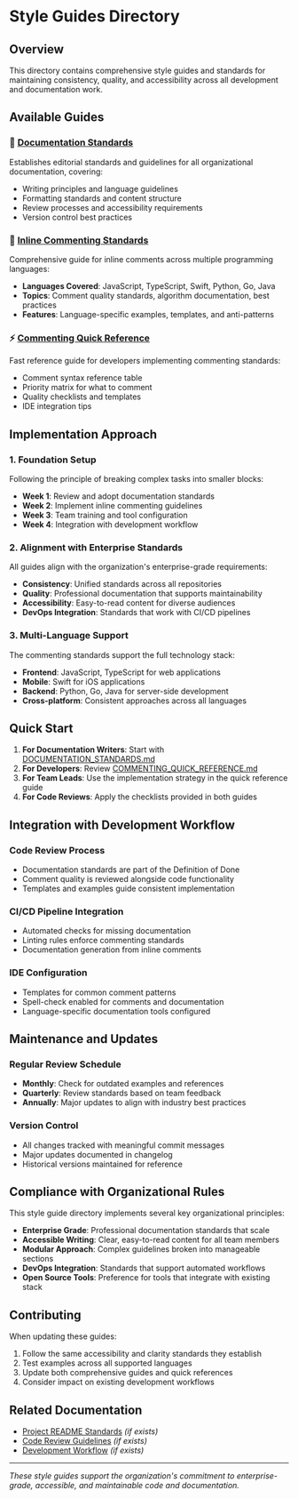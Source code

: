 # Style Guides Directory

## Overview
This directory contains comprehensive style guides and standards for maintaining consistency, quality, and accessibility across all development and documentation work.

## Available Guides

### 📝 [Documentation Standards](./DOCUMENTATION_STANDARDS.md)
Establishes editorial standards and guidelines for all organizational documentation, covering:
- Writing principles and language guidelines
- Formatting standards and content structure
- Review processes and accessibility requirements
- Version control best practices

### 💬 [Inline Commenting Standards](./INLINE_COMMENTING_STANDARDS.md)
Comprehensive guide for inline comments across multiple programming languages:
- **Languages Covered**: JavaScript, TypeScript, Swift, Python, Go, Java
- **Topics**: Comment quality standards, algorithm documentation, best practices
- **Features**: Language-specific examples, templates, and anti-patterns

### ⚡ [Commenting Quick Reference](./COMMENTING_QUICK_REFERENCE.md)
Fast reference guide for developers implementing commenting standards:
- Comment syntax reference table
- Priority matrix for what to comment
- Quality checklists and templates
- IDE integration tips

## Implementation Approach

### 1. Foundation Setup
Following the principle of breaking complex tasks into smaller blocks:
- **Week 1**: Review and adopt documentation standards
- **Week 2**: Implement inline commenting guidelines
- **Week 3**: Team training and tool configuration
- **Week 4**: Integration with development workflow

### 2. Alignment with Enterprise Standards
All guides align with the organization's enterprise-grade requirements:
- **Consistency**: Unified standards across all repositories
- **Quality**: Professional documentation that supports maintainability
- **Accessibility**: Easy-to-read content for diverse audiences
- **DevOps Integration**: Standards that work with CI/CD pipelines

### 3. Multi-Language Support
The commenting standards support the full technology stack:
- **Frontend**: JavaScript, TypeScript for web applications
- **Mobile**: Swift for iOS applications
- **Backend**: Python, Go, Java for server-side development
- **Cross-platform**: Consistent approaches across all languages

## Quick Start

1. **For Documentation Writers**: Start with [DOCUMENTATION_STANDARDS.md](./DOCUMENTATION_STANDARDS.md)
2. **For Developers**: Review [COMMENTING_QUICK_REFERENCE.md](./COMMENTING_QUICK_REFERENCE.md)
3. **For Team Leads**: Use the implementation strategy in the quick reference guide
4. **For Code Reviews**: Apply the checklists provided in both guides

## Integration with Development Workflow

### Code Review Process
- Documentation standards are part of the Definition of Done
- Comment quality is reviewed alongside code functionality
- Templates and examples guide consistent implementation

### CI/CD Pipeline Integration
- Automated checks for missing documentation
- Linting rules enforce commenting standards
- Documentation generation from inline comments

### IDE Configuration
- Templates for common comment patterns
- Spell-check enabled for comments and documentation
- Language-specific documentation tools configured

## Maintenance and Updates

### Regular Review Schedule
- **Monthly**: Check for outdated examples and references
- **Quarterly**: Review standards based on team feedback
- **Annually**: Major updates to align with industry best practices

### Version Control
- All changes tracked with meaningful commit messages
- Major updates documented in changelog
- Historical versions maintained for reference

## Compliance with Organizational Rules

This style guide directory implements several key organizational principles:

- **Enterprise Grade**: Professional documentation standards that scale
- **Accessible Writing**: Clear, easy-to-read content for all team members
- **Modular Approach**: Complex guidelines broken into manageable sections
- **DevOps Integration**: Standards that support automated workflows
- **Open Source Tools**: Preference for tools that integrate with existing stack

## Contributing

When updating these guides:
1. Follow the same accessibility and clarity standards they establish
2. Test examples across all supported languages
3. Update both comprehensive guides and quick references
4. Consider impact on existing development workflows

## Related Documentation

- [Project README Standards](../README_STANDARDS.md) *(if exists)*
- [Code Review Guidelines](../REVIEW_GUIDELINES.md) *(if exists)*
- [Development Workflow](../DEVELOPMENT_WORKFLOW.md) *(if exists)*

---

*These style guides support the organization's commitment to enterprise-grade, accessible, and maintainable code and documentation.*
